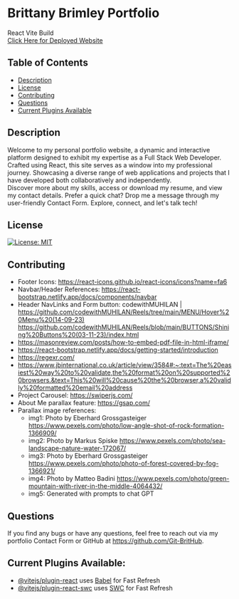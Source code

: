 # Brittany Brimley Portfolio
React Vite Build</br>
[Click Here for Deployed Website](https://brittany-brimley-portfolio.netlify.app/)

## Table of Contents
* [Description](#description)
* [License](#license)
* [Contributing](#contributing)
* [Questions](#questions)
* [Current Plugins Available](#current-plugins-available)


## Description
Welcome to my personal portfolio website, a dynamic and interactive platform designed to exhibit my expertise as a Full Stack Web Developer. Crafted using React, this site serves as a window into my professional journey. Showcasing a diverse range of web applications and projects that I have developed both collaboratively and independently.
</br>
Discover more about my skills, access or download my resume, and view my contact details. Prefer a quick chat? Drop me a message through my user-friendly Contact Form. Explore, connect, and let's talk tech!

## License
[![License: MIT](https://img.shields.io/badge/License-MIT-aqua.svg)](https://opensource.org/licenses/MIT)

## Contributing
* Footer Icons: https://react-icons.github.io/react-icons/icons?name=fa6
* Navbar/Header References: https://react-bootstrap.netlify.app/docs/components/navbar
* Header NavLinks and Form button: codewithMUHILAN | https://github.com/codewithMUHILAN/Reels/tree/main/MENU/Hover%20Menu%20(14-09-23) </br> https://github.com/codewithMUHILAN/Reels/blob/main/BUTTONS/Shining%20Buttons%20(03-11-23)/index.html
* https://masonreview.com/posts/how-to-embed-pdf-file-in-html-iframe/
* https://react-bootstrap.netlify.app/docs/getting-started/introduction
* https://regexr.com/
* https://www.jbinternational.co.uk/article/view/3584#:~:text=The%20easiest%20way%20to%20validate,the%20format%20on%20supported%20browsers.&text=This%20will%20cause%20the%20browser,a%20validly%20formatted%20email%20address
* Project Carousel: https://swiperjs.com/
* About Me parallax feature: https://gsap.com/
* Parallax image references:
    - img1: Photo by Eberhard Grossgasteiger https://www.pexels.com/photo/low-angle-shot-of-rock-formation-1366909/
    - img2: Photo by Markus Spiske https://www.pexels.com/photo/sea-landscape-nature-water-172067/
    - img3: Photo by Eberhard Grossgasteiger https://www.pexels.com/photo/photo-of-forest-covered-by-fog-1366921/
    - img4: Photo by Matteo Badini https://www.pexels.com/photo/green-mountain-with-river-in-the-middle-4064432/
    - img5: Generated with prompts to chat GPT

## Questions
If you find any bugs or have any questions, feel free to reach out via my portfolio Contact Form or GitHub at https://github.com/Git-BritHub.

## Current Plugins Available:
- [@vitejs/plugin-react](https://github.com/vitejs/vite-plugin-react/blob/main/packages/plugin-react/README.md) uses [Babel](https://babeljs.io/) for Fast Refresh
- [@vitejs/plugin-react-swc](https://github.com/vitejs/vite-plugin-react-swc) uses [SWC](https://swc.rs/) for Fast Refresh
